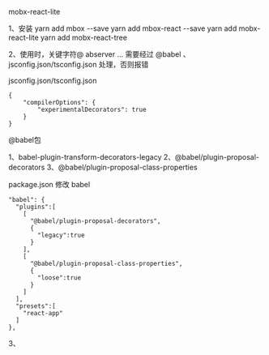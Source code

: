 mobx-react-lite

1、安装 
yarn add mbox --save
yarn add mbox-react --save
yarn add mobx-react-lite
yarn add mobx-react-tree

2、使用时，关键字符@ abserver ... 需要经过 @babel 、jsconfig.json/tsconfig.json 处理，否则报错


jsconfig.json/tsconfig.json
```
{
    "compilerOptions": {
        "experimentalDecorators": true
    }
}
```

@babel包

1、babel-plugin-transform-decorators-legacy
2、@babel/plugin-proposal-decorators
3、@babel/plugin-proposal-class-properties

package.json 修改 babel

```
"babel": {
  "plugins":[
    [
      "@babel/plugin-proposal-decorators",
      {
        "legacy":true
      }
    ],
    [
      "@babel/plugin-proposal-class-properties",
      {
        "loose":true
      }
    ]
  ],
  "presets":[
    "react-app"
  ]
},
```

3、